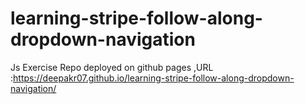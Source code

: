 # learning-stripe-follow-along-dropdown-navigation
Js Exercise
Repo deployed on github pages ,URL :https://deepakr07.github.io/learning-stripe-follow-along-dropdown-navigation/
